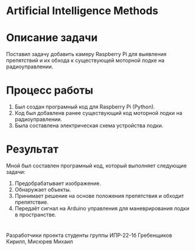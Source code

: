# Artificial Intelligence Methods
# Описание задачи
Поставил задачу добавить камеру Raspberry Pi для выявления препятствий и их обхода к существующей моторной лодке на радиоуправлении. 
# Процесс работы
1. Был создан програмный код для Raspberry Pi (Python).
2. Код был добавленв ранее существующий код моторной лодки на  радиоуправлении.
3. Была составлена электрическая схема устройства лодки.
# Результат
Мной был составлен програмный код, который выполняет следующие задачи:
1. Предобрабатывает изображение.
2. Обнаружает объекты.
3. Принимает решение на основе положения препятствия и обходит препятствие.
4. Передаёт сигнал на Arduino управления для маневрирования лодки в пространстве.
   #
Разработчики проекта студенты группы ИПР-22-1б Гребенщиков Кирилл, Мисюрев Михаил
   
